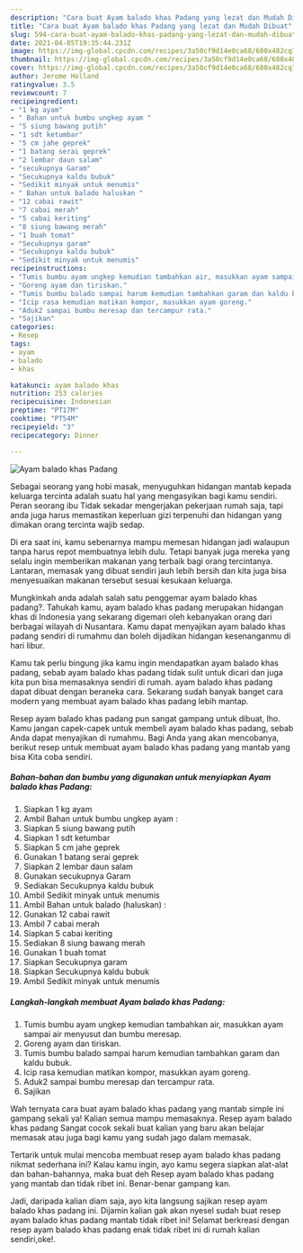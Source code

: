 ```yaml
---
description: "Cara buat Ayam balado khas Padang yang lezat dan Mudah Dibuat"
title: "Cara buat Ayam balado khas Padang yang lezat dan Mudah Dibuat"
slug: 594-cara-buat-ayam-balado-khas-padang-yang-lezat-dan-mudah-dibuat
date: 2021-04-05T19:35:44.231Z
image: https://img-global.cpcdn.com/recipes/3a50cf9d14e0ca68/680x482cq70/ayam-balado-khas-padang-foto-resep-utama.jpg
thumbnail: https://img-global.cpcdn.com/recipes/3a50cf9d14e0ca68/680x482cq70/ayam-balado-khas-padang-foto-resep-utama.jpg
cover: https://img-global.cpcdn.com/recipes/3a50cf9d14e0ca68/680x482cq70/ayam-balado-khas-padang-foto-resep-utama.jpg
author: Jerome Holland
ratingvalue: 3.5
reviewcount: 7
recipeingredient:
- "1 kg ayam"
- " Bahan untuk bumbu ungkep ayam "
- "5 siung bawang putih"
- "1 sdt ketumbar"
- "5 cm jahe geprek"
- "1 batang serai geprek"
- "2 lembar daun salam"
- "secukupnya Garam"
- "Secukupnya kaldu bubuk"
- "Sedikit minyak untuk menumis"
- " Bahan untuk balado haluskan "
- "12 cabai rawit"
- "7 cabai merah"
- "5 cabai keriting"
- "8 siung bawang merah"
- "1 buah tomat"
- "Secukupnya garam"
- "Secukupnya kaldu bubuk"
- "Sedikit minyak untuk menumis"
recipeinstructions:
- "Tumis bumbu ayam ungkep kemudian tambahkan air, masukkan ayam sampai air menyusut dan bumbu meresap."
- "Goreng ayam dan tiriskan."
- "Tumis bumbu balado sampai harum kemudian tambahkan garam dan kaldu bubuk."
- "Icip rasa kemudian matikan kompor, masukkan ayam goreng."
- "Aduk2 sampai bumbu meresap dan tercampur rata."
- "Sajikan"
categories:
- Resep
tags:
- ayam
- balado
- khas

katakunci: ayam balado khas 
nutrition: 253 calories
recipecuisine: Indonesian
preptime: "PT17M"
cooktime: "PT54M"
recipeyield: "3"
recipecategory: Dinner

---
```



![Ayam balado khas Padang](https://img-global.cpcdn.com/recipes/3a50cf9d14e0ca68/680x482cq70/ayam-balado-khas-padang-foto-resep-utama.jpg)

Sebagai seorang yang hobi masak, menyuguhkan hidangan mantab kepada keluarga tercinta adalah suatu hal yang mengasyikan bagi kamu sendiri. Peran seorang ibu Tidak sekadar mengerjakan pekerjaan rumah saja, tapi anda juga harus memastikan keperluan gizi terpenuhi dan hidangan yang dimakan orang tercinta wajib sedap.

Di era  saat ini, kamu sebenarnya mampu memesan hidangan jadi walaupun tanpa harus repot membuatnya lebih dulu. Tetapi banyak juga mereka yang selalu ingin memberikan makanan yang terbaik bagi orang tercintanya. Lantaran, memasak yang dibuat sendiri jauh lebih bersih dan kita juga bisa menyesuaikan makanan tersebut sesuai kesukaan keluarga. 



Mungkinkah anda adalah salah satu penggemar ayam balado khas padang?. Tahukah kamu, ayam balado khas padang merupakan hidangan khas di Indonesia yang sekarang digemari oleh kebanyakan orang dari berbagai wilayah di Nusantara. Kamu dapat menyajikan ayam balado khas padang sendiri di rumahmu dan boleh dijadikan hidangan kesenanganmu di hari libur.

Kamu tak perlu bingung jika kamu ingin mendapatkan ayam balado khas padang, sebab ayam balado khas padang tidak sulit untuk dicari dan juga kita pun bisa memasaknya sendiri di rumah. ayam balado khas padang dapat dibuat dengan beraneka cara. Sekarang sudah banyak banget cara modern yang membuat ayam balado khas padang lebih mantap.

Resep ayam balado khas padang pun sangat gampang untuk dibuat, lho. Kamu jangan capek-capek untuk membeli ayam balado khas padang, sebab Anda dapat menyajikan di rumahmu. Bagi Anda yang akan mencobanya, berikut resep untuk membuat ayam balado khas padang yang mantab yang bisa Kita coba sendiri.

<!--inarticleads1-->

##### Bahan-bahan dan bumbu yang digunakan untuk menyiapkan Ayam balado khas Padang:

1. Siapkan 1 kg ayam
1. Ambil  Bahan untuk bumbu ungkep ayam :
1. Siapkan 5 siung bawang putih
1. Siapkan 1 sdt ketumbar
1. Siapkan 5 cm jahe geprek
1. Gunakan 1 batang serai geprek
1. Siapkan 2 lembar daun salam
1. Gunakan secukupnya Garam
1. Sediakan Secukupnya kaldu bubuk
1. Ambil Sedikit minyak untuk menumis
1. Ambil  Bahan untuk balado (haluskan) :
1. Gunakan 12 cabai rawit
1. Ambil 7 cabai merah
1. Siapkan 5 cabai keriting
1. Sediakan 8 siung bawang merah
1. Gunakan 1 buah tomat
1. Siapkan Secukupnya garam
1. Siapkan Secukupnya kaldu bubuk
1. Ambil Sedikit minyak untuk menumis




<!--inarticleads2-->

##### Langkah-langkah membuat Ayam balado khas Padang:

1. Tumis bumbu ayam ungkep kemudian tambahkan air, masukkan ayam sampai air menyusut dan bumbu meresap.
1. Goreng ayam dan tiriskan.
1. Tumis bumbu balado sampai harum kemudian tambahkan garam dan kaldu bubuk.
1. Icip rasa kemudian matikan kompor, masukkan ayam goreng.
1. Aduk2 sampai bumbu meresap dan tercampur rata.
1. Sajikan




Wah ternyata cara buat ayam balado khas padang yang mantab simple ini gampang sekali ya! Kalian semua mampu memasaknya. Resep ayam balado khas padang Sangat cocok sekali buat kalian yang baru akan belajar memasak atau juga bagi kamu yang sudah jago dalam memasak.

Tertarik untuk mulai mencoba membuat resep ayam balado khas padang nikmat sederhana ini? Kalau kamu ingin, ayo kamu segera siapkan alat-alat dan bahan-bahannya, maka buat deh Resep ayam balado khas padang yang mantab dan tidak ribet ini. Benar-benar gampang kan. 

Jadi, daripada kalian diam saja, ayo kita langsung sajikan resep ayam balado khas padang ini. Dijamin kalian gak akan nyesel sudah buat resep ayam balado khas padang mantab tidak ribet ini! Selamat berkreasi dengan resep ayam balado khas padang enak tidak ribet ini di rumah kalian sendiri,oke!.

